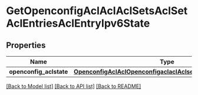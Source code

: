 # GetOpenconfigAclAclAclSetsAclSetAclEntriesAclEntryIpv6State

## Properties
Name | Type | Description | Notes
------------ | ------------- | ------------- | -------------
**openconfig_aclstate** | [**OpenconfigAclAclOpenconfigaclaclAclsetsAclentriesIpv6Config**](OpenconfigAclAclOpenconfigaclaclAclsetsAclentriesIpv6Config.md) |  | [optional] 

[[Back to Model list]](../README.md#documentation-for-models) [[Back to API list]](../README.md#documentation-for-api-endpoints) [[Back to README]](../README.md)


